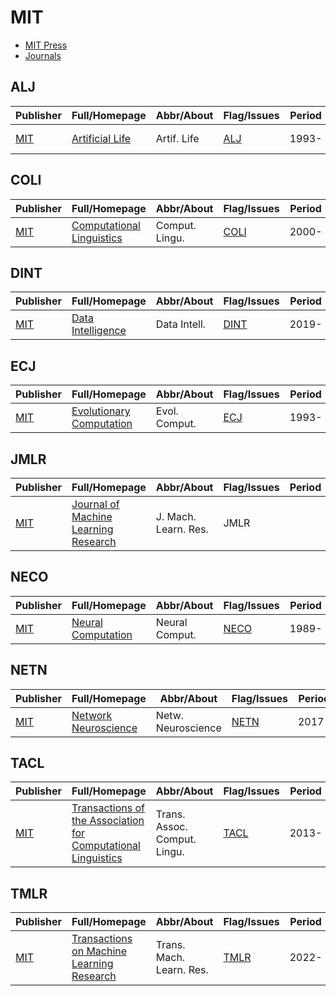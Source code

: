 # MIT

- [MIT Press](https://direct.mit.edu/)
- [Journals](https://direct.mit.edu/journals/pages/browse_by_title)

## ALJ

|Publisher|Full/Homepage|Abbr/About|Flag/Issues|Period|Top|CCF|CAS|JCR|IF|Type|
|-|-|-|-|-|-|-|-|-|-|-|
|[MIT](https://direct.mit.edu/)|[Artificial Life](https://direct.mit.edu/artl)|Artif. Life|[ALJ](https://direct.mit.edu/artl/issue)|1993-|False|C|4|Q2|1.6|Artificial Life|

## COLI

|Publisher|Full/Homepage|Abbr/About|Flag/Issues|Period|Top|CCF|CAS|JCR|IF|Type|
|-|-|-|-|-|-|-|-|-|-|-|
|[MIT](https://direct.mit.edu/)|[Computational Linguistics](https://direct.mit.edu/coli)|Comput. Lingu.|[COLI](https://direct.mit.edu/coli/issue)|2000-|False|B|2|Q2|3.7||

## DINT

|Publisher|Full/Homepage|Abbr/About|Flag/Issues|Period|Top|CCF|CAS|JCR|IF|Type|
|-|-|-|-|-|-|-|-|-|-|-|
|[MIT](https://direct.mit.edu/)|[Data Intelligence](https://direct.mit.edu/dint)|Data Intell.|[DINT](https://direct.mit.edu/dint/issue)|2019-|False||2||1.3||

## ECJ

|Publisher|Full/Homepage|Abbr/About|Flag/Issues|Period|Top|CCF|CAS|JCR|IF|Type|
|-|-|-|-|-|-|-|-|-|-|-|
|[MIT](https://direct.mit.edu/)|[Evolutionary Computation](https://direct.mit.edu/evco)|Evol. Comput.|[ECJ](https://direct.mit.edu/evco/issue)|1993-|False|B|3|Q1|4.6||

## JMLR

|Publisher|Full/Homepage|Abbr/About|Flag/Issues|Period|Top|CCF|CAS|JCR|IF|Type|
|-|-|-|-|-|-|-|-|-|-|-|
|[MIT](https://direct.mit.edu/)|[Journal of Machine Learning Research](https://www.jmlr.org/)|J. Mach. Learn. Res.|JMLR||False|A|4|Q1|4.3||

## NECO

|Publisher|Full/Homepage|Abbr/About|Flag/Issues|Period|Top|CCF|CAS|JCR|IF|Type|
|-|-|-|-|-|-|-|-|-|-|-|
|[MIT](https://direct.mit.edu/)|[Neural Computation](https://direct.mit.edu/neco)|Neural Comput.|[NECO](https://direct.mit.edu/neco/issue)|1989-|False|B|4|Q3|2.7||

## NETN

|Publisher|Full/Homepage|Abbr/About|Flag/Issues|Period|Top|CCF|CAS|JCR|IF|Type|
|-|-|-|-|-|-|-|-|-|-|-|
|[MIT](https://direct.mit.edu/)|[Network Neuroscience](https://direct.mit.edu/netn)|Netw. Neuroscience|[NETN](https://direct.mit.edu/netn/issue)|2017-|False||4|Q2|3.6||

## TACL

|Publisher|Full/Homepage|Abbr/About|Flag/Issues|Period|Top|CCF|CAS|JCR|IF|Type|
|-|-|-|-|-|-|-|-|-|-|-|
|[MIT](https://direct.mit.edu/)|[Transactions of the Association for Computational Linguistics](https://direct.mit.edu/tacl)|Trans. Assoc. Comput. Lingu.|[TACL](https://direct.mit.edu/tacl/issue)|2013-|False|B|2|Q2|4.2||

## TMLR

|Publisher|Full/Homepage|Abbr/About|Flag/Issues|Period|Top|CCF|CAS|JCR|IF|Type|
|-|-|-|-|-|-|-|-|-|-|-|
|[MIT](https://direct.mit.edu/)|[Transactions on Machine Learning Research](https://www.jmlr.org/tmlr/index.html)|Trans. Mach. Learn. Res.|[TMLR](https://www.jmlr.org/tmlr/papers/)|2022-|False|||||Artificial Intelligence; Machine Learning|


